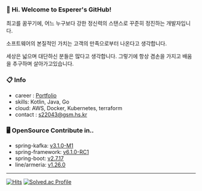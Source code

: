 ### 👋 Hi. Welcome to Esperer's GitHub! 
  
 최고를 꿈꾸기에, 어느 누구보다 강한 정신력의 스탠스로 꾸준히 정진하는 개발자입니다.

 소프트웨어의 본질적인 가치는 고객의 만족으로부터 나온다고 생각합니다.

 세상은 넓으며 대단하신 분들은 많다고 생각합니다. 그렇기에 항상 겸손을 가지고 배움을 추구하며 살아가고있습니다.


### 📋 Info

- career : [Portfolio](https://esperer.notion.site/7bfaadd95dc2420198988a89b1de168c?pvs=4)
- skills: Kotlin, Java, Go
- cloud: AWS, Docker, Kubernetes, terraform
- contact : s22043@gsm.hs.kr


### 🖥 OpenSource Contribute in..

- spring-kafka: [v3.1.0-M1](https://github.com/spring-projects/spring-kafka/releases/tag/v3.1.0-M1)  
- spring-framework: [v6.1.0-RC1](https://github.com/spring-projects/spring-framework/pull/31264)
- spring-boot: [v2.7.17](https://github.com/spring-projects/spring-boot/pull/37491)
- line/armeria: [v1.26.0](https://github.com/line/armeria/pull/5201)

---

[![Hits](https://hits.seeyoufarm.com/api/count/incr/badge.svg?url=https://github.com/esperar&count_bg=%239576FF&title_bg=%23555555&icon=kotlin.svg&icon_color=%23E7E7E7&title=hits&edge_flat=false)](https://hits.seeyoufarm.com) [![Solved.ac Profile](http://mazassumnida.wtf/api/mini/generate_badge?boj=huemang)](https://solved.ac/huemang) 
